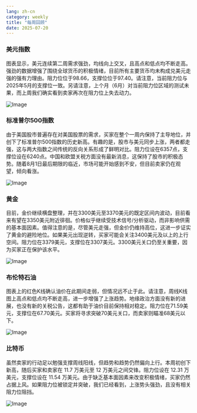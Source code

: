 ```yaml
---
lang: zh-cn
category: weekly
title: "每周回顾"
date: 2025-07-20
---
```


### 美元指数

图表显示，美元连续第二周需求强劲，均线向上交叉，且高点和低点均不断走高。强劲的数据增强了围绕全球货币的积极情绪，目前所有主要货币均未构成兑美元走强的强有力理由。阻力位位于98.66，支撑位位于97.40。请注意，当前阻力位与2025年5月的支撑位一致。另请注意，上个月（6月）对当前阻力位区域的测试未果，而上周我们确实看到卖家再次在阻力位上失去动力。

![Image](https://markleighedu.github.io/img/Jul-2025/20-Jul-2025/usdindex.jpg)

### 标准普尔500指数

由于美国股市普遍存在对美国股票的需求，买家在整个一周内保持了主导地位，并创下了标准普尔500指数的历史新高。有趣的是，股市与美元同步上涨，两者都走强，这与两大指数之间传统的反向关系形成了鲜明对比。阻力位设在6357点，支撑位设在6240点。中国和欧盟关税方面没有最新消息，这保持了股市的积极态势。随着8月1日最后期限的临近，市场可能开始感到不安，但目前卖家仍在观望，倾向看涨。

![Image](https://markleighedu.github.io/img/Jul-2025/20-Jul-2025/sp500.jpg)

### 黄金

目前，金价继续横盘整理，并在3300美元至3370美元的既定区间内波动，目前看来有望在3350美元附近徘徊。价格似乎继续受技术信号/分析驱动，而非影响供需的基本面因素。值得注意的是，尽管美元走强，但金价仍维持高位，这进一步证实了黄金的避险地位。如果美元出现逆转，买家可能会关注3400美元及以上的上行空间。阻力位在3379美元，支撑位在3307美元。3300美元关口仍至关重要，因为买家正在保护该水平。

![Image](https://markleighedu.github.io/img/Jul-2025/20-Jul-2025/gold.jpg)

### 布伦特石油

图表上的红色K线确认油价在此期间走弱，但情况远不止于此。请注意，周线K线图上高点和低点均不断走高，进一步增强了上涨趋势。地缘政治方面没有新的进展，也没有新的关税公告，这都有助于油价目前保持相对稳定。阻力位在71.59美元，支撑位在67.70美元。买家将寻求突破70美元关口，而卖家则瞄准68美元以下。

![Image](https://markleighedu.github.io/img/Jul-2025/20-Jul-2025/brentoil.jpg)

### 比特币

虽然卖家的行动足以勉强支撑周线阳线，但趋势和趋势仍然偏向上行。本周初创下新高，随后买家和卖家在 11.7 万美元至 12 万美元之间交锋。阻力位设在 12.31 万美元，支撑位设在 11.54 万美元。由于缺乏基本面因素来改变积极情绪，买家仍然占据上风。如果阻力位被锁定并突破，我们已经看到，上涨势头强劲，且没有相关阻力位阻挡。

![Image](https://markleighedu.github.io/img/Jul-2025/20-Jul-2025/bitcoin.jpg)

